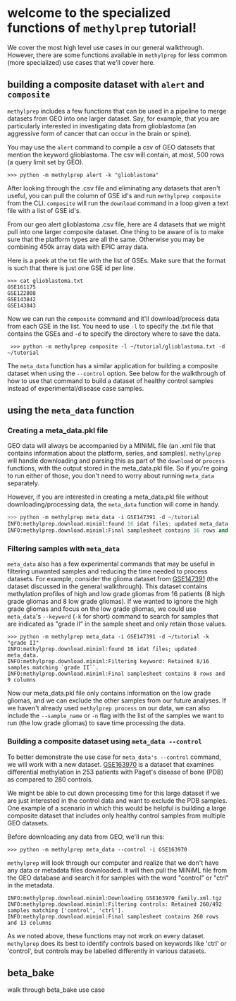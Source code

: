 # welcome to the specialized functions of `methylprep` tutorial!

We cover the most high level use cases in our general walkthrough. However, there are some functions available in `methylprep` for less common (more specialized) use cases that we'll cover here. 

## building a composite dataset with `alert` and `composite`

`methylprep` includes a few functions that can be used in a pipeline to merge datasets from GEO into one larger dataset. Say, for example, that you are particularly interested in investigating data from glioblastoma (an aggressive form of cancer that can occur in the brain or spine). 

You may use the `alert` command to compile a csv of GEO datasets that mention the keyword glioblastoma. The csv will contain, at most, 500 rows (a query limit set by GEO). 

```shell
>>> python -m methylprep alert -k "glioblastoma"
```

After looking through the .csv file and eliminating any datasets that aren't useful, you can pull the column of GSE id's and run `methylprep composite` from the CLI.  `composite` will run the `download` command in a loop given a text file with a list of GSE id's. 

From our geo alert glioblastoma .csv file, here are 4 datasets that we might pull into one larger composite dataset. One thing to be aware of is to make sure that the platform types are all the same. Otherwise you may be combining 450k array data with EPIC array data. 

Here is a peek at the txt file with the list of GSEs. Make sure that the format is such that there is just one GSE id per line. 

```shell
>>> cat glioblastoma.txt 
GSE161175
GSE122808
GSE143842
GSE143843
```

Now we can run the `composite` command and it'll download/process data from each GSE in the list. You need to use `-l` to specify the .txt file that contains the GSEs and `-d` to specify the directory where to save the data. 

```shell
 >>> python -m methylprep composite -l ~/tutorial/glioblastoma.txt -d ~/tutorial
```

The `meta_data` function has a similar application for building a composite dataset when using the `--control` option.  See below for the walkthrough of how to use that command to build a dataset of healthy control samples instead of experimental/disease case samples. 

## using the `meta_data` function

### Creating a meta_data.pkl file
GEO data will always be accompanied by a MINiML file (an .xml file that contains information about the platform, series, and samples). `methylprep` will handle downloading and parsing this as part of the `download` or `process` functions, with the output stored in the meta_data.pkl file. So if you're going to run either of those, you don't need to worry about running `meta_data` separately. 

However, if you are interested in creating a meta_data.pkl file without downloading/processing data, the `meta_data` function will come in handy. 

```python
>>> python -m methylprep meta_data -i GSE147391 -d ~/tutorial
INFO:methylprep.download.miniml:found 16 idat files; updated meta_data.
INFO:methylprep.download.miniml:Final samplesheet contains 16 rows and 9 columns
```

### Filtering samples with `meta_data`
`meta_data` also has a few experimental commands that may be useful in filtering unwanted samples and reducing the time needed to process datasets. For example, consider the glioma dataset from [GSE147391](https://www.ncbi.nlm.nih.gov/geo/query/acc.cgi?acc=GSE147391) (the dataset discussed in the general walkthrough). This dataset contains methylation profiles of high and low grade gliomas from 16 patients (8 high grade gliomas and 8 low grade gliomas). If we wanted to ignore the high grade gliomas and focus on the low grade gliomas, we could use `meta_data`'s `--keyword` (`-k` for short) command to search for samples that are indicated as "grade II" in the sample sheet and only retain those values. 

```shell
>>> python -m methylprep meta_data -i GSE147391 -d ~/tutorial -k "grade II"
INFO:methylprep.download.miniml:found 16 idat files; updated meta_data.
INFO:methylprep.download.miniml:Filtering keyword: Retained 8/16 samples matching `grade II``.
INFO:methylprep.download.miniml:Final samplesheet contains 8 rows and 9 columns
```

Now our meta_data.pkl file only contains information on the low grade gliomas, and we can exclude the other samples from our future analyses. If we haven't already used `methylprep process` on our data, we can also include the `--sample_name` or `-n` flag with the list of the samples we want to run (the low grade gliomas) to save time processing the data. 


### Building a composite dataset using `meta_data --control`
To better demonstrate the use case for `meta_data's --control` command, we will work with a new dataset.  [GSE163970](https://www.ncbi.nlm.nih.gov/geo/query/acc.cgi?acc=GSE163970) is a dataset that examines differential methylation in 253 patients with Paget's disease of bone (PDB) as compared to 280 controls. 

We might be able to cut down processing time for this large dataset if we are just interested in the control data and want to exclude the PDB samples. One example of a scenario in which this would be helpful is building a large composite dataset that includes only healthy control samples from multiple GEO datasets. 

Before downloading any data from GEO, we'll run this:

```shell
>>> python -m methylprep meta_data --control -i GSE163970          
```

`methylprep` will look through our computer and realize that we don't have any data or metadata files downloaded. It will then pull the MINiML file from the GEO database and search it for samples with the word "control" or "ctrl" in the metadata.

```shell
INFO:methylprep.download.miniml:Downloading GSE163970_family.xml.tgz
INFO:methylprep.download.miniml:Filtering controls: Retained 260/492 samples matching ['control', 'ctrl'].
INFO:methylprep.download.miniml:Final samplesheet contains 260 rows and 13 columns
```
As we noted above, these functions may not work on every dataset. `methylprep` does its best to identify controls based on keywords like 'ctrl' or 'control', but controls may be labelled differently in various datasets. 


## beta_bake
walk through beta_bake use case


<br><br>
---

